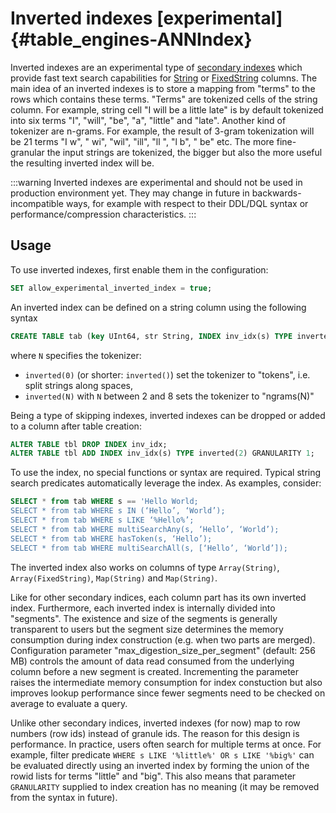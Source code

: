 # Inverted indexes [experimental] {#table_engines-ANNIndex}

Inverted indexes are an experimental type of [secondary indexes](mergetree.md#available-types-of-indices) which provide fast text search
capabilities for [String](../../../sql-reference/data-types/string.md) or [FixedString](../../../sql-reference/data-types/fixedstring.md)
columns. The main idea of an inverted indexes is to store a mapping from "terms" to the rows which contains these terms. "Terms" are
tokenized cells of the string column. For example, string cell "I will be a little late" is by default tokenized into six terms "I", "will",
"be", "a", "little" and "late". Another kind of tokenizer are n-grams. For example, the result of 3-gram tokenization will be 21 terms "I w",
" wi", "wil", "ill", "ll ", "l b", " be" etc. The more fine-granular the input strings are tokenized, the bigger but also the more
useful the resulting inverted index will be. 

:::warning
Inverted indexes are experimental and should not be used in production environment yet. They may change in future in backwards-incompatible
ways, for example with respect to their DDL/DQL syntax or performance/compression characteristics.
:::

## Usage

To use inverted indexes, first enable them in the configuration:

```sql
SET allow_experimental_inverted_index = true;
```

An inverted index can be defined on a string column using the following syntax

``` sql
CREATE TABLE tab (key UInt64, str String, INDEX inv_idx(s) TYPE inverted(N) GRANULARITY 1) Engine=MergeTree ORDER BY (k);
```

where `N` specifies the tokenizer:

- `inverted(0)` (or shorter: `inverted()`) set the tokenizer to "tokens", i.e. split strings along spaces,
- `inverted(N)` with `N` between 2 and 8 sets the tokenizer to "ngrams(N)"

Being a type of skipping indexes, inverted indexes can be dropped or added to a column after table creation:

``` sql
ALTER TABLE tbl DROP INDEX inv_idx;
ALTER TABLE tbl ADD INDEX inv_idx(s) TYPE inverted(2) GRANULARITY 1;
```

To use the index, no special functions or syntax are required. Typical string search predicates automatically leverage the index. As
examples, consider:

```sql
SELECT * from tab WHERE s == 'Hello World;
SELECT * from tab WHERE s IN (‘Hello’, ‘World’);
SELECT * from tab WHERE s LIKE ‘%Hello%’;
SELECT * from tab WHERE multiSearchAny(s, ‘Hello’, ‘World’);
SELECT * from tab WHERE hasToken(s, ‘Hello’);
SELECT * from tab WHERE multiSearchAll(s, [‘Hello’, ‘World’]);
```

The inverted index also works on columns of type `Array(String)`, `Array(FixedString)`, `Map(String)` and `Map(String)`.

Like for other secondary indices, each column part has its own inverted index. Furthermore, each inverted index is internally divided into
"segments". The existence and size of the segments is generally transparent to users but the segment size determines the memory consumption
during index construction (e.g. when two parts are merged). Configuration parameter "max_digestion_size_per_segment" (default: 256 MB)
controls the amount of data read consumed from the underlying column before a new segment is created. Incrementing the parameter raises the
intermediate memory consumption for index constuction but also improves lookup performance since fewer segments need to be checked on
average to evaluate a query.

Unlike other secondary indices, inverted indexes (for now) map to row numbers (row ids) instead of granule ids. The reason for this design
is performance. In practice, users often search for multiple terms at once. For example, filter predicate `WHERE s LIKE '%little%' OR s LIKE
'%big%'` can be evaluated directly using an inverted index by forming the union of the rowid lists for terms "little" and "big". This also
means that parameter `GRANULARITY` supplied to index creation has no meaning (it may be removed from the syntax in future).
